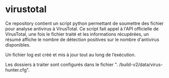 # virustotal

Ce repository contient un script python permettant de soumettre des fichier pour analyse antivirus à VirusTotal. Ce script fait appel à l'API officielle de VirusTotal, une fois le fichier traité et les informations récupérées, un résumé affiche le nombre de détection positives sur le nombre d'antivirus disponibles.

Un fichier log est créé et mis à jour tout au long de l’exécution.

Les dossiers à traiter sont configurés dans le fichier ". /build-v2/data/virus-hunter.cfg".
